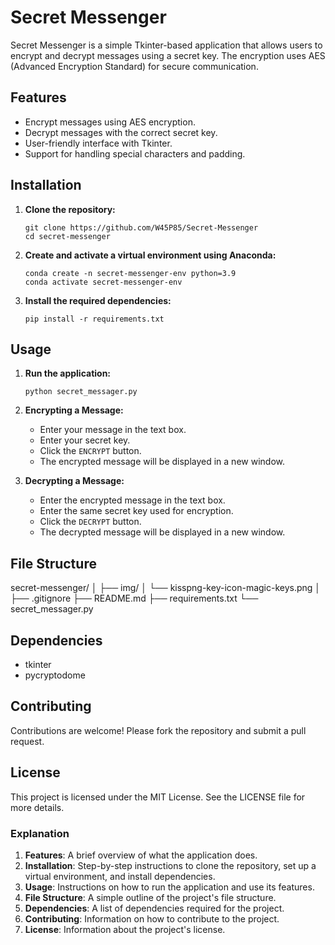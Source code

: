 # Secret Messenger

Secret Messenger is a simple Tkinter-based application that allows users to encrypt and decrypt messages using a secret key. The encryption uses AES (Advanced Encryption Standard) for secure communication.

## Features

- Encrypt messages using AES encryption.
- Decrypt messages with the correct secret key.
- User-friendly interface with Tkinter.
- Support for handling special characters and padding.

## Installation

1. **Clone the repository:**

    ```
    git clone https://github.com/W45P85/Secret-Messenger
    cd secret-messenger
    ```

2. **Create and activate a virtual environment using Anaconda:**

    ```
    conda create -n secret-messenger-env python=3.9
    conda activate secret-messenger-env
    ```

3. **Install the required dependencies:**

    ```
    pip install -r requirements.txt
    ```

## Usage

1. **Run the application:**

    ```
    python secret_messager.py
    ```

2. **Encrypting a Message:**

    - Enter your message in the text box.
    - Enter your secret key.
    - Click the `ENCRYPT` button.
    - The encrypted message will be displayed in a new window.

3. **Decrypting a Message:**

    - Enter the encrypted message in the text box.
    - Enter the same secret key used for encryption.
    - Click the `DECRYPT` button.
    - The decrypted message will be displayed in a new window.


## File Structure
secret-messenger/
│
├── img/
│ └── kisspng-key-icon-magic-keys.png
│
├── .gitignore
├── README.md
├── requirements.txt
└── secret_messager.py


## Dependencies

- tkinter
- pycryptodome


## Contributing

Contributions are welcome! Please fork the repository and submit a pull request.


## License

This project is licensed under the MIT License. See the LICENSE file for more details.


### Explanation

1. **Features**: A brief overview of what the application does.
2. **Installation**: Step-by-step instructions to clone the repository, set up a virtual environment, and install dependencies.
3. **Usage**: Instructions on how to run the application and use its features.
4. **File Structure**: A simple outline of the project's file structure.
5. **Dependencies**: A list of dependencies required for the project.
6. **Contributing**: Information on how to contribute to the project.
7. **License**: Information about the project's license.

